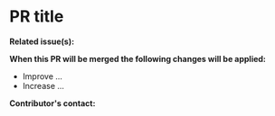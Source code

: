 # PR title

**Related issue(s):**

**When this PR will be merged the following changes will be applied:**

- Improve ...
- Increase ...

**Contributor's contact:**
